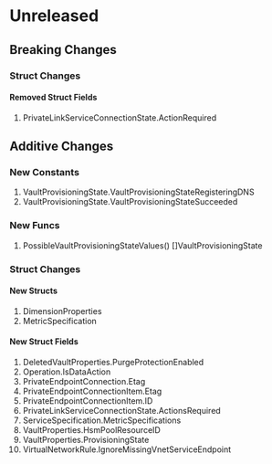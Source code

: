 # Unreleased

## Breaking Changes

### Struct Changes

#### Removed Struct Fields

1. PrivateLinkServiceConnectionState.ActionRequired

## Additive Changes

### New Constants

1. VaultProvisioningState.VaultProvisioningStateRegisteringDNS
1. VaultProvisioningState.VaultProvisioningStateSucceeded

### New Funcs

1. PossibleVaultProvisioningStateValues() []VaultProvisioningState

### Struct Changes

#### New Structs

1. DimensionProperties
1. MetricSpecification

#### New Struct Fields

1. DeletedVaultProperties.PurgeProtectionEnabled
1. Operation.IsDataAction
1. PrivateEndpointConnection.Etag
1. PrivateEndpointConnectionItem.Etag
1. PrivateEndpointConnectionItem.ID
1. PrivateLinkServiceConnectionState.ActionsRequired
1. ServiceSpecification.MetricSpecifications
1. VaultProperties.HsmPoolResourceID
1. VaultProperties.ProvisioningState
1. VirtualNetworkRule.IgnoreMissingVnetServiceEndpoint
